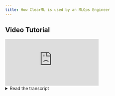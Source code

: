 ```yaml
---
title: How ClearML is used by an MLOps Engineer
---
```



## Video Tutorial

<div style={{position: 'relative', overflow: 'hidden', width: '100%', paddingTop: '56.25%' }} >
<iframe style={{position: 'absolute', top: '0', left: '0', bottom: '0', right: '0', width: '100%', height: '100%'}} 
        src="https://www.youtube.com/embed/7aKZGp1YOlo?rel=0" 
        title="YouTube video player" 
        frameborder="0" 
        allow="accelerometer; autoplay; clipboard-write; encrypted-media; gyroscope; picture-in-picture; fullscreen" 
        allowfullscreen>
</iframe>
</div>

<details className="cml-expansion-panel info">
<summary className="cml-expansion-panel-summary">Read the transcript</summary>
<div className="cml-expansion-panel-content">

Hello again and welcome to ClearML. In this video we'll be going over a workflow of a potential MLOps Engineer. Now an MLOps Engineer is a vague term. This might be a specific person in your team that is doing only the Ops part of the machine learning. So the infrastructure and all of the workers and whatnot. Or it could be you as a data scientist. It could be just the data scientist of the team that is most into things like docker and deployments. And that person now has the job of a MLOps Engineer. So it really doesn't matter who you are. This video is going to be about what this kind of person will be doing and what ClearML can do to make the life of them a little easier. Just a little. So what we're going to do here is take a look or get started at the very least with our workers and queues tab. So if you've followed along with the getting started videos, this is actually something you've probably seen before. but I'm going to go a little bit more into depth in this video. So the workers and queues tab, what does it do? So we have what we can expect. We have the workers tab and we have the queues tab. Workers in ClearML are actually called agents. So you can see here that we have a bunch of available workers which are spun up by using the ClearML agent. I'll go more in depth in that in a minute. So we have a few available workers. We have Beast Zero, One, Two, and Three. I'm the person that called my own computer Beast. So my own computer is running a few workers here. And then we also have Apps Agents and I'll go a little bit more into detail what that means later. Essentially, what it means is you have the applications right here and what that's going to do is give you a few pre-made applications for automation that you can use straight out of the box. And if you use any of them, in this case a GPU scaler, an auto scaler from the cloud, then it will spin up an available worker for you that will just manage the orchestration there so that that worker will do nothing else but just tell things where to go and what they should do, right? So if we go a little bit more into depth here, we can also see which worker is running which experiment at this moment. So we have example: Task 1 2 3, and 4, oh sorry, 0 1, 2 and 3, programmer terms of course. We see the experiment running time. We see the iterations. In this case, it's a classical machine learning model, so we don't really have iterations, but if you have a deep learning model, this is where your amount of iterations would come into play. If we click on any of these, we can see the worker name and we can see its utilization over time in here as well. All right, so we can obviously make this longer. I've only been running this for a few hours or for an hour. So we have the worker name right here. We have the update time, so just to know that when was the last time that the worker actually sent in any new data, right? We have the current experiment on which we can click through so I'll do that in a minute and we have the experiment runtime and experiment iterations here as well. We also have the queues, which means that we can actually find out what queues is this worker listening to and I should give some more context here. So if we go into the queues, ClearML works with a system of queues as well as workers, right? So this actually comes from the fact that originally people were just giving out SSH keys to everyone to get them to work on a remote system. And this is far far far from perfect, right? So you have several people sshing in, you have several people running their own workloads on the same GPUs. They have to share everything. Because of the amount of people that are also running their stuff on the GPU, you actually have no idea how long your own task will take, so that's something. You can't have any priorities. So if everyone is just running their stuff and actually probably killing your stuff as well because it's out of memory, because too many people are using it. So that's just a disaster, right? If you have a large GPU machine that you have to share with multiple people, or just even want to orchestrate several different tasks on, with different priorities, it becomes a real hassle. So that's actually why ClearML has workers and queues to try and deal with that a little bit. And this is actually what we're calling orchestration. So if you look at our website, you'll see orchestration and automation. Those terms might not mean very much. So this is what I'm going to be talking about in this video. Orchestration in this case, is like a director in an orchestra, right? You're essentially saying who should do what when, so which worker should run which experiment, or which task at what time and in what priority. So this is what the queues are all for. Essentially, queues are just what they're called, right. They're queues, but you can have as many of them as you want. So in this case, we have the services queue, we have the default queue, GPU queue and CPU queue. You can create new queues by clicking the button here, so it's very simple. I can make a very simple queue, but this is very worthless, right? But you can make however many of them you want. I can delete that queue again. We can see for each view how many workers it has. So I'll show you that in a minute when we spin up a new worker. But we can actually pretty easily see how many workers are serving a specific queue. So listening to that queue and that actually has an effect on the overall waiting time. So for example, here we have four workers that we saw here before, right? So these are these four workers. They're all listening to the CPU queue. They're all running a CPU experiment. But then we have a bunch of other experiments in the queue still. So this is just a list of the next, like, essentially the order in which the next example tasks will be executed. So we see here that the next experiment is task four. We see that it was last updated there, and now we see the queue experiment time rising rapidly. Because people are waiting in queue here, there are many more tasks to be executed. We also have CPU queued experiments, which is just the amount of queued experiments per queue. So we also have a GPU queue and in this case, we see that we have zero workers here. Now we'll go a little bit more into depth on that later because we don't actually have zero workers there. We actually have an auto scaler listening to this. Then we have the default queue and we have the services queue and I should stop a little bit on the services queue because the services queue is relatively special in ClearML. You have all of your custom queues that you can create however you want CPU queue, GPU queue, whatever. The services queue is actually meant to host specific, not very heavy workloads, but that do this kind of orchestration that I was talking about. So imagine you have a pipeline for example, if you don't know what a pipeline does in ClearML, you can look at the getting started video that we made on pipelines. And if you want to run a pipeline, you will need a pipeline controller. Essentially, it's a very small piece of code that tells ClearML now you should run this step, then take that output, give it to the other step, run the other step, give that to the output of the next three steps, take those three steps, run them, and so on, and so forth. It's essentially the director. It's orchestration, right? And so that's what the services queue is meant for is it's usually meant to put in those orchestration tasks, those long running, not very heavy tasks. So that allows you to essentially assign a bunch of not very powerful CPU machines to that queue just to do the orchestration and then everything else, like your GPU machines or your heavy CPU machines, can be assigned to the CPU and GPU queues in which we can choose to just enqueue tasks or experiments that do simply that. So that's essentially what a services queue is when compared to other user-made queues. We can see here that we have a bunch of workers so we have the beast 0, 1, 2 and 3 that are assigned to this services queue. But as we can see if we go and take a look at the CPU queue, we have a whole bunch of tasks here. So there is a lot of people waiting for their turn. So actually one thing that we can do is we can already change the priority. So imagine we have example Person 19 that has a very, very tight deadline and they actually need to be first. So we can just drag them all the way up, let me scroll there, all the way up and now. Oh, it didn't quite work so we can drag them all the way up, all the way through here. There we go, all the way up top. So now we can see that example 18, for example task 18 is the first in the queue. So once any of the four workers finish off their example 0, 1, 2 or 3, the next one will be example 18. So in this case, you can actually very easily change the priority and make sure that the people that have their deadline meet their deadline. So that this could be a common question in the day of the life of an MLOps engineer is, please give me priority. Please let my stuff work first. So that's something you can do. Another thing you can do, which is relatively simple to do, is aborting a task. So a task is essentially just a Python script that was cloned or that was already in the system or that was put into the system that can be recreated on a different machine. So what we could do is, we could go into the queues here and then say clear, which will clear the complete queue. So that's something we don't necessarily want in this case. But in this case, we, for example, want to abort task 0. So one way of doing that would be to go to the current experiment, right here. And if I click on that ClearML will actually bring me to the original experiment view, the experiment manager, remember everything is integrated here. The experiment manager of that example task. So what I can do here if I look at the console, I have a bunch of output here. I can actually abort it as well. And if I abort it, what will happen is this task will stop executing. Essentially, it will send a control C right? So a quit  command or a terminate command to the original task on the remote machine. So the remote machine will say okay, I'm done here. I will just quit it right here. If for example, your model is not performing very well or you see like oh, something is definitely wrong here, you can always just abort it. And the cool thing is if we go back to the workers and queues, we'll see that the Beast 0 has given up working on task 0 and has now picked task 18 instead. Which is the task that we put in there in terms priority. So this has the next priority. Work has already started on task 18. So this is really, really cool. But we can see that in the CPU queue, the amount of tasks is still very, very high. Even though we just aborted one, people are waiting. The waiting time is rising. The amount of tasks is very, very high. So what we should do now is actually start up a new worker. This could be something that is very much in daily life over an MLOps engineer. It's just to add workers to your worker pool. I'll put it on workers so that we can see very clearly when we added it here. Go out of full screen and we're going into a remote machine here. Oh, apparently it's lost connection. Let me just get in there. There we go. So you could remote in almost any machine, right? It doesn't really matter which type of machine it is, if it's a cloud VM, if it's on premise, if it's your own laptop, it could be any remote machine that you want. It's very easy to turn those into a ClearML agent or a worker for the ClearML ecosystem. The first thing you'll have to do though, is `pip install clearml-agent`. So this will install the very thing that is necessary to turn it into a worker and that's actually everything you need. That's all the packages you need. It is a Python package, but usually you have Pip3 available. So then the next thing you should do is `clearml-init`. Now clearml-init will connect this machine to your server, to the actual orchestration server, this one that will handle all the workers and queues. So in this case it's App.clear.ml which is the hosted version. You can also host your own open source server if you so require. If I run clearml-init, you'll see that I have already done this of course, but in this case you should be able to just add your credentials from the server and it should connect no problem. If you want more information on that, we have tutorial videos on that as well. And then the next thing we should do is `clearml-agent daemon --queue` Now we can decide which queues we want this ClearML agent to listen to. So in this case, if we go and take a look at queues, we have CPU queue, which is by far the most requested queue. So in this case, imagine we have an extra machine on hand in the faculty or in the the company you're working with and you should just add this machine or its resources to the pool. So in this case we're just going to say `CPU Queue` and that's everything. So we just want a simple extra machine for the CPU queue. Then we're going to add `--docker` because personally I quite like the fact that the machine would be using docker. So essentially what will happen here is that the ClearML agent will pull a new task from the queue and then we'll spin up a new container depending on either the default image that I give here or the image that is attached to the task itself. So people, the data scientists that are creating their remote tasks or their experiments, they can also assign a docker file or a docker image to that, that it should be running. So if you have very specific package requirements or very specific needs, you can, as a data scientist, already say, I want to attach this docker image to it and it will be run like such on the ClearML agent. So that's that gives you a lot of power. But in this case I will just say if the data scientists gave no indication of what docker container to use, just use Python 3.7. This is the standard in our company, let's say, and this is what we want to use. Okay, so if I run this, it should start up a newlearML agent. So in this case you can see it's running in docker mode, it's using default image Python 3.7 and it's listening to the CPU queue. Now if we go back to our workers and queues tab. We can see that here any-remote-machine:0. So we can actually see that we now immediately have a new remote worker and it's actually already started on the next task. So now we're currently running five workers on the CPU queue instead of four. So this was very, very easy to handle, very very easy to set up. So this is one part of what an  MLOps engineer could be doing. Now this is very, very manual to set up and the MLOps engineer is king of the automation after all. So we want some kind of some kind of way to automate all of this, right? So what we can do here is go to applications. And what we have is AWS Autoscaler and GCP Autoscaler in essence. Also, Azure will come later so that will be out soon. So if we go into the AWS Autoscaler. What we see here is we have an MLOps GPU scaler and what that means is, we don't always have fixed demand for GPU resources, right? So imagine you have a company in this case that has a lot of demand for CPU compute in this case, five workers and a lot of tasks. We only have GPU requests only every so often. And it's not very economical to buy a few very, very powerful GPUs just for a few minutes every week, for example, or a few hours every week. So what is much more economical there is to use the cloud instead, in which you pay for the hours that you use a GPU and you don't pay for the hours you don't use it anymore. Of course, what you could be doing is if a data scientist needs a GPU machine, you could go to the cloud console, spin up a new VM SSH into it, and then create a ClearML agent for it, to be able to access it from the queue. But that could also be done automatically. And that's essentially what a Autoscaler is doing for you. So the Autoscaler will detect if there is a task in the queue, and then will spin up a new machine on the cloud, run the ClearML agent there, reconnect it to your own server, and then run that specific task. And then if that task is done and the agent and the machine is up for like a minute without doing anything, you can choose that minute by the way, if it's up for a while and it's not doing anything, it will just shut itself down again. And that actually makes it very, very economical. Because if you've ever forgotten to close down or to shut off a machine, especially a GPU machine on the cloud over the weekend, it's super expensive. So you can actually pay ClearML Pro for a year for just the same amount of money as forgetting to shut down a large GPU machine for a single day. So just to give an idea of how economical this can be. If we go and take a look at our configuration here, we can see that we have our AWS credentials and GCP will be obviously GCP credentials. We have our Git configuration and this is what the MLOps engineer will be doing. They will be configuring this kind of thing. They will be configuring the max idle time, which says how long should the machine be doing nothing before we shut it down again. It could be beneficial to keep it up for a little while because if then another task comes in like two minutes later, it's immediately launched. You don't have to wait for the machine to boot up. You can add prefixes, you can add polling intervals, you can add a base docker image that you can use, but obviously you can overwrite that again. And then there are obviously the computer resources. You can have GPU machines of a specific type, this obviously depends on which cloud provider that you're using, but it's all basically the same thing. You can run it in CPU mode mode, use Spot instances to have some savings there, availability zones, etc, etc, etc. So this is the kind of thing that an MLOps engineer would probably spend a lot of their time tuning and fine-tuning and getting up and working. Another way next to running your ClearML agent just manually and spinning up an autoscaler to get some extra agents is to run them on Kubernetes. So if I go to the ClearML Github and go to the ClearML agent repository, you have two different versions of integration of the ClearML agent in Kubernetes. And the really cool thing is, Kubernetes can scale. So you can actually use the scaling of Kubernetes to handle the load of your different tasks that are being pulled by the ClearML agent. Now, one way of doing this is spinning up a ClearML agent as a long lasting service pod that has access to the docker socket so it can actually spin up new docker containers as it sees fit. Or you can use Kubernetes glue, which is some code that we wrote that allows you to actually map ClearML jobs directly to Kubernetes jobs. So that's actually also a really neat way of doing this. Now we would go a little bit too far if we go straight into Kubernetes in this video, but if you're interested, let me know in the comments and we'll make a video about it. Now that we have all our agents, let's take a look at the code and I'll give you some examples on how you can enqueue some tasks into these queues and get get these workers that we've just spun up working their hardest. So if we go and take a look here, what we see is an a simple Python file that does some training. This is CPU based training. It's essentially using light Gbm to train a model. So this is the kind of thing that a data scientist would give to you that you would have made yourself and now you want to get it into the queue. Now one way of doing that is what we saw before you could do a `Task.init` which essentially tracks the run of your code as an experiment in the experiment manager and then you could go and clone the experiment and then queue it. This is something that we saw in the getting Started videos before. Now another way of doing this is to actually use what you can see here, which is `task.execute_remotely`. What this line specifically will do, is when you run the file right here. Let me just do that real quick. So if we do `python setup/example_task_CPU.py` what will happen is ClearML will do the task.init like it would always do, but then it would encounter the `task.execute_remotely` and what that will tell ClearML is say okay, take all of this code, take all of the packages that are installed, take all of the things that you would normally take as part of the experiment manager, but stop executing right here and then send the rest, send everything through to a ClearML agent or to the queue so that a ClearML agent can start working on it. So one way of doing this is to add a `task.execute_remotely` just all the way at the top and then once you run it, you will see here `clearml WARNING - Terminating local execution process` and so if we're seeing here if we're going to take a look we can see that Model Training currently running and if we go and take a look, at our queues here, we have any-remote-machine running Model Training right here. And if we go and click on this, we go back to our actual training task and we just can easily follow along with what is happening here. So okay let's take a look at how you can do this differently as well. So there is a specific different kind of way of doing this. And let me take the example task GPU here. So this is a lot larger in terms of what it does. But essentially it just trains a model. So you have trained tests and main. And what you can see here is, we have the `Task.init` in main. It's just a global scope so that's all fine. Then we parse a bunch of arguments and then something very interesting happens. So we create our train loader and our test loader right here. But then what we can also do is say okay for epoch in all our epochs, so for in the epoch range, what we can say is if the epoch is larger than one, it doesn't execute remotely in the GPU queue and so what this will do is it will train the model for one epoch locally. Which means that you can test that it works and if you get a single epoch it usually means it's working. And then if we get to that point and start epoch number two, we actually just run it remotely and then ClearML will take this whole bunch and start working on it remotely instead. Which means that you can very easily locally debug and see if everything works and once everything does work, it will just immediately send it to a remote machine that will do the actual heavy lifting instead of you having to do it on your laptop or computer. So if we actually run this, it will be GPU right here. Then it's very interesting to see this happen. I really like this workflow because you have this local debugging first. So as you can see here, let's wait a little bit so as you can see it's completed it's training. And we can also see that it's only been for one epoch so in this case it only went for one epoch and then once it reached that point as we saw in the code it will say `clearml WARNING - Terminating local execution process` so in this case it's already sent it to the remote machine. Now if we're going to take a look at the remote machine, we can see that we have our Model Training GPU in pending state and remember we had no workers at all in our GPU queue. We have zero workers and the next experiment is our Model Training GPU. But remember again that we also have the autoscaler. So if I go to applications and go to autoscaler, you'll see here that we have indeed one task in the GPU queue. And we also see that the GPU_machines Running Instances is one as well. So we can follow along with the logs here. And it actually detected that there is a task in a GPU queue and it's now spinning up a new machine, a new GPU machine to be running that specific task and then it will shut that back down again when it's done. So this is just one example of how you can use `task.execute_remotely` to very efficiently get your tasks into the queue. Actually, it could also be the first time. So if you don't want to use the experiment manager for example, you don't actually have to use a task that is already in the system, you can just say it does not execute remotely and it will just put it into the system for you and immediately launch it remotely. You don't ever have to run anything locally if you don't want to. So this is essentially what we're talking about when I'm talking about orchestration. So the the autoscaler, the workers, the queues, the ClearML agent, everything here is what we call orchestration. It's essentially saying you should run this then there and everything is managed for you. That's the idea here. But there's also something else that we usually quite a lot talk about. And that is Automations. And Automations is specifically trying to automate a lot of manual stuff that you probably would be doing, but without actually noticing that it could be automated. So let me tell you what I mean with that. Let's go into automation here and get for example, the task Scheduler. And the task Scheduler, it's very, very intuitive to know what it does right? So a task scheduler will essentially take a specific task and it will schedule it to run every X amount of time. So in this case, for example, the MLOps engineer gets called in by Project Team NASA. So Project Team NASA, which is really cool, they're actually creating a model here that is meant to detect if asteroids are going to be hazardous for earth or not,. So they come in, they have a specific project of their own. So if I go into Project Team NASA here, you see that they have a bunch of tasks here. For example, getting the data, they will pour that into a real asteroid dataset that will preprocess the data and actually put that preprocessed data in another dataset version which is preprocessed asteroid dataset. And then you have a bunch of model training that they do on top of it in which they have scalars with test and train. You all know the drill. This is the kind of thing they're doing. So they actually have their feature importances, which is really cool. So they call you in as an MLOps engineer or you are part of the team and you're the MLOps engineer, the designated developers engineer and you essentially, what you want to do is, if we go to get data here and we go into configuration, you see that there is a query date and if we go into the code of this query date. What we'll see here, this is the original repository of the NASA Team. We'll see that they actually query a database with a specific query and the specific areas select everything from asteroids which is their data, where the date is smaller than the data given. So they have an actual end date and everything before that given date is the data they want to work with. So if we're going to take a look, the query date here is a specific a specific date, but that's not today. So essentially what they want to do is rerun this, get data every single day or week or month depending on how quickly they can get their data labeled. So this could be done manually relatively easily. You could just do every week, Click, go here and it will just put a new entry in the experiment list or you could of course automate it. And that's essentially what we're going to do with the task scheduler. So you just get the task scheduler object from the automation module. You say the amount of sync frequency. So this is essentially just when you change something in the configuration of the task scheduler, it will poll every minute to get that. So this can be very low or very high depending on what you want. I want the scheduler itself, which again, everything in ClearML is a task. So I want the scheduler itself a scheduled task, to be in the Project MLOps because this is the actual scheduler. I want to be taking care of that and then the actual task will be in the original NASA project. Also, I want to call it NASA Scheduler because it just sounds cool. Then what we could do is get a task from the Project Team NASA project folder, and then the get data task. But there is something else that we can do. You could easily just clone a task. This is essentially what the task scheduler is doing. If you watch the getting started videos, you know that we can actually clone any of the experiments that are in the system and then change the parameters and rerun it. So we could get the data or clone the get data and then do a task parameter override of the query date with the current date today. That's very valid, but the NASA team actually made something really cool. If we go to pipelines here, you see that there is a NASA pipeline as well and the NASA pipeline is actually the exact steps that we saw before, but they train three different models with three different parameters and then pick the best model from there. And what we see is that the query date is actually a parameter of the pipeline as well. And if you remember correctly, pipelines are also tasks in ClearML, everything is a task, so that means that you can use this the task scheduler also to schedule a complete pipeline run. And then overwrite the parameters of the pipeline run just as easily as you could do with any other task. So if I go into the full details of this task here, you will see that this is actually the pipeline itself. The pipeline has just as any other task, these different tabs with info, consoles, scalars, etc, etc. and it has an ID as well. And this ID, if we copy it, we can actually use that instead. So let me paste it, it's already there. So the task to schedule is in fact the pipeline that we want to schedule. And then if I do scheduler add task. I take the ID of the task to schedule, which is the pipeline in this case, I want to enqueue it in the CPU queue. I want it to be at the hour 8:30. So 8:30 o'clock every Friday. So every week at 8:30, this will be run. So the pipeline will be cloned and run using this parameter override. And the parameter override says essentially, take the query date, but set it to the date of the day instead of whatever was before and then started remotely. So if I run this, we have automation and then task scheduler. So if I run this, it will create a new scheduler task in the Project MLOps folder and then it will start. Because I said here, execute immediately, it will immediately clone and recreate a pipeline already, right now. And then we'll start doing this every other week on Friday 8:30. So if we're looking at our projects here, we see that we have Project MLOps. We have the NASA scheduler, and the NASA scheduler is of course pending because it itself is a task that needs to be grabbed by one of the agents. And so in this case, we can probably see that our agents are still busy on the different tasks. So let's just abort one so that we can easily take over what we should do. Let's abort all of the example tasks just so we can get going here. Oh, actually, you can do that with multiple at the same time. So you have a board here. If you selected two, that will all work quite well. So we have our CPU queue here, we have our GPU queue here. There are all our workers. And now we see that the NASA scheduler is actually scheduled on Beast One, so it's currently running. If we go to Project MLOps, we see that our scheduler is in fact running. And then if we go to our console, we can follow along with its setup. And then if we go into our pipelines, we should be able to see that a new pipeline is being started up by the scheduler. Now there we go. It says here: Launching Jobs, Schedule Job, Base Task ID, Base Function, Blah blah blah. Essentially, it's saying I've launched the pipeline. So if we go into the NASA pipeline, we should see that in fact, there is now NASA Pipeline 2 that is currently running that is using the exact date of today instead of the previous version, which is using the date of before. So this is a very easy way of automating or scheduling essentially, just tasks, pipelines, datasets, whatever you want in the ClearML ecosystem, you can schedule it. Then there is a second type of automation that we can do. So we have the trigger scheduler as well. And the trigger scheduler is something relatively similar to a task scheduler. Only the difference is that instead of with a task scheduler, you create a task, or you clone a task and run it and then queue it based on a specific schedule. With a trigger is based on a trigger. So a trigger could be any event in the ClearML ecosystem. In this case, it could be a successful dataset, a tagging of a dataset, or any other kind of event that the ClearML ecosystem can produce, you can use as a base to launch a new kind of task. So if we're going to take a look here, we actually want to create a trigger scheduler for something called Alice Bob. And I'm going to explain what that means. So if we're going into our Alice project here, Alice is a data scientist of our team, and she essentially asked me to help her. So she has a bunch of model training tasks here. She actually uses the stable tag as well. We'll come back to that later. And essentially what she's doing is just training a model based on the dataset of another data scientist in another project. So if we're going to take a look at that other project, it's called Bob. So Bob is the other data scientist which is in charge of producing the dataset that is required. So essentially, he uses the production tag to tell Alice this is the kind of dataset that you want. This is the dataset that you want to use. This is the best so far. He has more recent datasets, but hasn't tagged them as production yet because he says they're not ready., we should do that later. So he can just keep continue to experiment, and to to do all the kind of things that he wants while Alice is still firmly using production. So what Alice is doing is she's essentially querying on the dataset of production. But it's annoying because they're in a different time zone, for example. And when Bob publishes a new dataset, Alice has to be notified by using a chat application or whatever. And then Alice has to re-run everything remotely so that her training is using the latest version. So this is not ideal, we can automate all of this. And this is essentially what the task trigger is trying to do. So again, we make a scheduler just like we did with task scheduler. Pooling frequency in minutes is again to poll the configuration as well as sync frequency minutes. We put again the scheduler itself. We put it in the Project MLOps. We call it Alice-Bob Trigger instead of the scheduler before. And then we get the task that we want to actually trigger. So not the task that triggers, but the task that we want to create when the trigger, triggers, if that makes sense. So the actual task that we want to make is, we want Project Alice, so we want the training job for from Alice. Actually, so we use the project name, Project Alice and or Project Alice I think. Let me just check real quick. Project Alice Not Project Alice. There was a little mistake there. So we have task name Model Training. So we want any of the Model Training and Alice actually uses a stable tag. Like I said before, she uses a stable tag to say, this is actually my latest good version of an experiment. So if there is a new dataset I want to retrain a clone and enqueue and retrain this specific version of my experiment. This also allows Alice to experiment and continue experimenting without the dread of having a new dataset come in and then be it being retrained on code that is not stable yet. So we can use the tag for that purpose. But if I go back to the task trigger, essentially what we're going to get here is a task from the project Project Alice with the name Model Training but also crucially with the tag stable. And then if there's multiple tasks that fit this description, it will just take the latest one. So it will take the latest task that has a tag stable from this project. Now we have to add a trigger. And you can add a dataset trigger, you can add a task trigger, you can add any kind of trigger that you wish. In this case it will be a dataset trigger. If we have a different dataset, a new kind of dataset that fits this description, we want to trigger this task. So essentially the scheduled task ID is the task that we want to run if the trigger triggers, which is in this case `training_task.id` is the Project Alice task, the Model Training task. We have the schedule queue so we want to obviously schedule it in any of the queues. We can use CPU queue in this case and then we can give it a name as well. And just to make it clear that this training is not actually training from Alice herself, but it's training on the new data of Bob. It's an automated training. We can give it a specific name so that Alice knows this was triggered automatically and then we can use `trigger_on_tags` where we should look to to actually trigger the trigger. Damn this is a lot of trigger. So what happens here is we look in the Project Bob folder and then if a new tag production is found that wasn't there before we trigger and in this case this means we create a new task project Alice. So if we're going to run this so automation, not task scheduler but task trigger, this will again create a new specific let's call it orchestration task or automation task. And these are kind of tasks that you want in the services queue. These are the tasks that essentially just keep track of, is there a new data set version or not and it's very light to do so. This is typically something you want in the services queue. So we have terminating local process so it should now be in Project MLOps right here. So we see that our NASA scheduler is running, but the Alice-Bob Trigger is still pending because obviously we have our pipeline running and our workers need to need to first work on that and then they can go on. So if we take a look at the queues, we're actually now using the tools that we need. So we see that in the services queue the Alice-Bob Trigger was the next experiment and it's just been picked up. So we should see here that indeed, one of the beasts workers here has picked up Alice-Bob Trigger which is essentially what the queues are meant for. We're pushing too much into the system so they're just waiting a little bit before the next thing has finished. If we take a look at our NASA pipeline, we see that it's actually going very well here. So these are the kind of tasks that our workers were busy with before they picked up the Alice-Bob Trigger. So now we see that the Alice-Bob Trigger is in fact running. We can take a look at the console and it can tell you that okay, everything is installed. It gives you a few error messages, which is usually a good thing because it says that it's actually doing something. It's sleeping until the next pool in one minute. So it's polling every minute. So now we should be able to go into Bob's project. And if we say okay, I want to add a tag here, production. And in this case, what I just did is I created a new dataset version with this specific tag. I said okay, this example dataset. I've tested it. I've checked it. I'm Bob in this case. So I've tested it. I've checked it. Everything seems to be in order. So I'm going to tag this as production and this should technically trigger the task trigger or the trigger task to pick that up and to then spin up a new Model Training run for Alice. And Alice will then pull the latest version that fits the production tag. So essentially she will pull this one and then end up with a new version or like with the new task that is running. So if we're going to take a look, it's sleeping for a while. Technically it won't be in Alice yet. So we should wait just a little bit before the Alice-Bob Trigger picks it up. But it shouldn't take very long. So as we can see the scheduling job, Alice-Bob, new training data or new data, training has been scheduled on the CPU queue, so it has essentially figured out that Okay, we actually do have a new tag now, so it is being scheduled. If we're going to take a look at Project Alice now, you can see that in fact, Model Training is running currently, so it's been enqueued, it's running, and it's been tagged as Alice-Bob New Data Training. So Alice actually knows that this time this model is automated. Finally, there are some things that I want to show you that might make your life easier. Yet again, that is the name of the game in this video but they're just a little bit smaller. So one of the things that I want to show you is the monitor. It's the ClearML monitor. It's essentially an object that you can implement that you can override and it allows you to take a look into the depths of the ClearML ecosystem, what happens there? So it can give you an idea of when tasks failed, when tasks succeeded, all of the types of events that ClearML can generate for you. So one of the things you can do with it and this is part of the example. It's also in the example repository, is create a slack bot for it. So essentially we've just used a bunch of slack APIs around this monitor, which is just a slack monitor that we created ourselves and that will essentially just give you a message whenever a task succeeds, fails, whatever you want to do. So in this case, it's fully equipped. We added a lot of arguments there so that you can just use it as a command line tool, but you can create your own script based on your own requirements. Now what it will do is, let me show you, is in this case, I'll make it a little bit bigger. You can see that there is a ClearML Alert Bot that you can just add to your slack if you want it, and it will essentially just tell you what kind of projects, what kind of tasks are succeeded or failed. You can set, I want only alerts from this project, I want only alerts that are failed, Only alerts that are completed, will give you a bunch of output as well, which is really, really useful to see, etc etc. So this is just a very small extra thing that you can take a look at to have some monitoring as well so that you don't even have to wait or take a look yourself at when your tasks finished. Another thing that I want to show you is a cool way to just get a little bit more of that juicy GPU power. One way you can add agents next to Kubernetes spinning up themselves, spinning up a ClearML agent on your own machines or the auto scaler is Colab. So the runtime was just connected here, but Colab is something we all know, we all love. It's an easy way to get notebooks on a GPU machine very easily, but it's also very easy to get a ClearML agent running on this,. So this is really, really cool. I personally really like it. So I can say `!clearml-agent daemon --queue "GPU Queue"` and if I run this, essentially we get a free GPU worker. So it is currently doing the ClearML agent thing. This is the output of the ClearML agent and if we go into our project here. We can now see we have a GPU all worker that is essentially just Google Colab. So you can spin up a bunch of Google Colabs, run all of your agents on here. And the only downside is that you can't use the docker mode. So this will mean that every single task that is being run by this Colab instance is actually going to be run in the environment of the Colab instance. So if the Colab instance has a different Python version than you, it's a bit annoying, you can't spin up a different container. But that's really only the only downside. So this is just a quick way. The actual notebook you can find on our github. But this is just a really cool way to get some extra GPU power as well. Now, all of these agents is one thing. You have the queues now, finally. Now, thank you for making it through this far. We haven't actually even covered everything that ClearML can automate for you. There is HPO, so which is hyper parameter optimization. There are pipelines as well that can chain everything together. You saw a little bit when I showed you the NASA project, but yeah, we're not there yet. There's also even a ClearML session that you can use to run on a specific machine, on a remote machine and it will give you a remote interactive Jupyter Notebook instance or even a VS code instance so that you can always code already on the remote machine. So that's also really, really cool. It's something we're going to cover soon, but I think the video is already long enough. So thank you very very much for watching. Thank you very very much for your attention. Let me know in the comments: if you want to see videos of these hyper parameters and pipelines and sessions and don't forget to join our Slack channel if you need any help.

</div>
</details>
